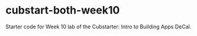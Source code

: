 # cubstart-both-week10

Starter code for Week 10 lab of the Cubstarter: Intro to Building Apps DeCal. 

